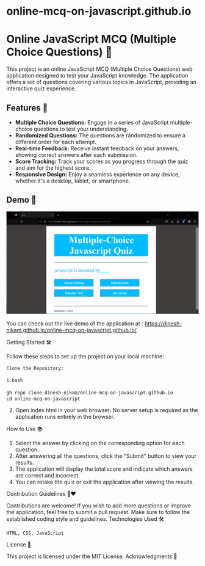 # online-mcq-on-javascript.github.io


# Online JavaScript MCQ (Multiple Choice Questions) 📝

This project is an online JavaScript MCQ (Multiple Choice Questions) web application designed to test your JavaScript knowledge. The application offers a set of questions covering various topics in JavaScript, providing an interactive quiz experience.

## Features 🚀

- **Multiple Choice Questions:** Engage in a series of JavaScript multiple-choice questions to test your understanding.
- **Randomized Questions:** The questions are randomized to ensure a different order for each attempt.
- **Real-time Feedback:** Receive instant feedback on your answers, showing correct answers after each submission.
- **Score Tracking:** Track your scores as you progress through the quiz and aim for the highest score.
- **Responsive Design:** Enjoy a seamless experience on any device, whether it's a desktop, tablet, or smartphone.

## Demo 🎥

![Alt Text](Demo.png)

You can check out the live demo of the application at : https://dinesh-nikam.github.io/online-mcq-on-javascript.github.io/



Getting Started 🛠️

Follow these steps to set up the project on your local machine:

    Clone the Repository:

    1.bash

    gh repo clone dinesh-nikam/online-mcq-on-javascript.github.io
    cd online-mcq-on-javascript

   2. Open index.html in your web browser: No server setup is required as the application runs entirely in the browser.

How to Use 📚

   1. Select the answer by clicking on the corresponding option for each question.
   2. After answering all the questions, click the "Submit" button to view your results.
   3. The application will display the total score and indicate which answers are correct and incorrect.
   4. You can retake the quiz or exit the application after viewing the results.

Contribution Guidelines 🤝❤️

Contributions are welcome! If you wish to add more questions or improve the application, feel free to submit a pull request. Make sure to follow the established coding style and guidelines.
Technologies Used 🛠️

    HTML, CSS, JavaScript

License 📄

This project is licensed under the MIT License.
Acknowledgments 🙏

